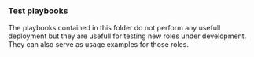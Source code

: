 ### Test playbooks

The playbooks contained in this folder do not perform any usefull deployment but they are usefull for testing new roles under development. They can also serve as usage examples for those roles.
